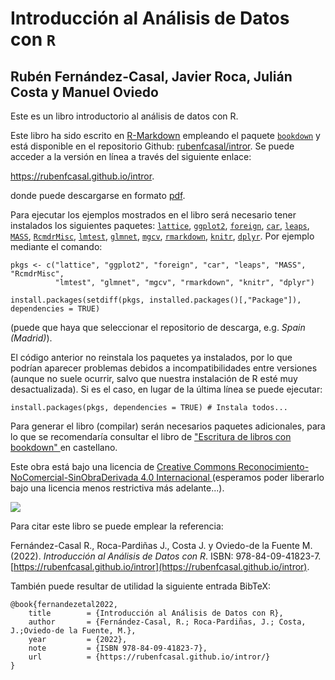 # Introducción al Análisis de Datos con `R`

## Rubén Fernández-Casal, Javier Roca, Julián Costa y Manuel Oviedo

Este es un libro introductorio al análisis de datos con R. 

Este libro ha sido escrito en [R-Markdown](http://rmarkdown.rstudio.com) empleando el paquete [`bookdown`](https://bookdown.org/yihui/bookdown/)  y está disponible en el repositorio Github: [rubenfcasal/intror](https://github.com/rubenfcasal/book_remuestreo). 
Se puede acceder a la versión en línea a través del siguiente enlace:

<https://rubenfcasal.github.io/intror>.

donde puede descargarse en formato [pdf](https://rubenfcasal.github.io/intror/Intro_Analisis_Datos_R.pdf).

Para ejecutar los ejemplos mostrados en el libro será necesario tener instalados los siguientes paquetes:
[`lattice`](https://cran.r-project.org/web/packages/lattice/index.html), 
[`ggplot2`](https://cran.r-project.org/web/packages/ggplot2/index.html), 
[`foreign`](https://cran.r-project.org/web/packages/foreign/index.html), 
[`car`](https://cran.r-project.org/web/packages/car/index.html), 
[`leaps`](https://cran.r-project.org/web/packages/leaps/index.html), 
[`MASS`](https://cran.r-project.org/web/packages/MASS/index.html), 
[`RcmdrMisc`](https://cran.r-project.org/web/packages/RcmdrMisc/index.html), 
[`lmtest`](https://cran.r-project.org/web/packages/lmtest/index.html), 
[`glmnet`](https://cran.r-project.org/web/packages/glmnet/index.html), 
[`mgcv`](https://cran.r-project.org/web/packages/mgcv/index.html), 
[`rmarkdown`](https://cran.r-project.org/web/packages/rmarkdown/index.html), 
[`knitr`](https://cran.r-project.org/web/packages/knitr/index.html), 
[`dplyr`](https://cran.r-project.org/web/packages/dplyr/index.html).
Por ejemplo mediante el comando:
```{r eval=FALSE}
pkgs <- c("lattice", "ggplot2", "foreign", "car", "leaps", "MASS", "RcmdrMisc", 
          "lmtest", "glmnet", "mgcv", "rmarkdown", "knitr", "dplyr")

install.packages(setdiff(pkgs, installed.packages()[,"Package"]), dependencies = TRUE)
```
(puede que haya que seleccionar el repositorio de descarga, e.g. *Spain (Madrid)*).

El código anterior no reinstala los paquetes ya instalados, por lo que podrían aparecer problemas debidos a incompatibilidades entre versiones (aunque no suele ocurrir, salvo que nuestra instalación de R esté muy desactualizada). 
Si es el caso, en lugar de la última línea se puede ejecutar: 
```{r, eval=FALSE}
install.packages(pkgs, dependencies = TRUE) # Instala todos...
```

Para generar el libro (compilar) serán necesarios paquetes adicionales, 
para lo que se recomendaría consultar el libro de ["Escritura de libros con bookdown" ](https://rubenfcasal.github.io/bookdown_intro) en castellano.


Este obra está bajo una licencia de [Creative Commons Reconocimiento-NoComercial-SinObraDerivada 4.0 Internacional ](https://creativecommons.org/licenses/by-nc-nd/4.0/deed.es_ES) 
(esperamos poder liberarlo bajo una licencia menos restrictiva más adelante...).

![](https://licensebuttons.net/l/by-nc-nd/4.0/88x31.png)

Para citar este libro se puede emplear la referencia:

Fernández-Casal R., Roca-Pardiñas J., Costa J. y Oviedo-de la Fuente M. (2022). *Introducción al Análisis de Datos con R*. ISBN: 978-84-09-41823-7. [https://rubenfcasal.github.io/intror](https://rubenfcasal.github.io/intror).

También puede resultar de utilidad la siguiente entrada BibTeX:

```
@book{fernandezetal2022,
    title        = {Introducción al Análisis de Datos con R},
    author       = {Fernández-Casal, R.; Roca-Pardiñas, J.; Costa, J.;Oviedo-de la Fuente, M.},
    year         = {2022},
    note         = {ISBN 978-84-09-41823-7},
    url          = {https://rubenfcasal.github.io/intror/}
}
```


